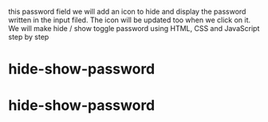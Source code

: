 this password field we will add an icon to hide and display the password written in the input filed. The icon will be updated too when we click on it. 
We will make hide / show toggle password using HTML, CSS and JavaScript step by step
# hide-show-password
# hide-show-password
